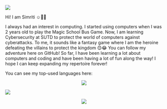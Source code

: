 <p align="centre">
  <img src="https://github.com/sims1710/sims1710/assets/87659722/bcd87eab-b52f-493e-b8d2-a36e518768ea" />
</p>

<p align="centre"> 
Hi! I am Simriti ☺️🌼✨ </p>
<p align="centre">
  
  I always had an interest in computing. I started using computers when I was 2 years old to play the Magic School Bus Game. Now, I am learning Cybersecurity at SUTD to protect the world of computers against cyberattacks. To me, it sounds like a fantasy game where I am the heroine defeating the villains to protect the kingdom 😊😂 You can follow my adventure here on GitHub! So far, I have been learning a lot about computers and coding and have been having a lot of fun along the way! I hope I can keep expanding my repertoire forever!
</p>

<p align="centre">
  You can see my top-used languages here:
</p>

<p align="center">
  <a href="https://github.com/sims1710/convoychat">
    <img align="center" src="https://github-readme-stats.vercel.app/api/top-langs?username=sims1710&layout=compact&langs_count=8&card_width=320" />
  </a>
</p>

<p align="centre">
  <a href="https://github.com/sims1710/github-readme-stats">
    <img align="center" src="https://github-readme-stats.vercel.app/api?username=sims1710"/>
  </a>
</p>

<p align="center">
    <a href="https://git.io/streak-stats"><img src="https://streak-stats.demolab.com?user=sims1710"/></a>
</p>
